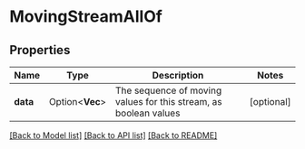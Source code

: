 # MovingStreamAllOf

## Properties

Name | Type | Description | Notes
------------ | ------------- | ------------- | -------------
**data** | Option<**Vec<bool>**> | The sequence of moving values for this stream, as boolean values | [optional]

[[Back to Model list]](../README.md#documentation-for-models) [[Back to API list]](../README.md#documentation-for-api-endpoints) [[Back to README]](../README.md)


